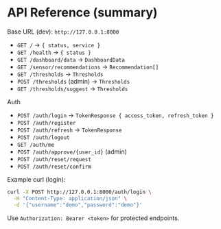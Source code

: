 # API Reference (summary)

Base URL (dev): `http://127.0.0.1:8000`

- `GET /` → `{ status, service }`
- `GET /health` → `{ status }`
- `GET /dashboard/data` → `DashboardData`
- `GET /sensor/recommendations` → `Recommendation[]`
- `GET /thresholds` → `Thresholds`
- `POST /thresholds` (admin) → `Thresholds`
- `GET /thresholds/suggest` → `Thresholds`

Auth
- `POST /auth/login` → `TokenResponse { access_token, refresh_token }`
- `POST /auth/register`
- `POST /auth/refresh` → `TokenResponse`
- `POST /auth/logout`
- `GET /auth/me`
- `POST /auth/approve/{user_id}` (admin)
- `POST /auth/reset/request`
- `POST /auth/reset/confirm`

Example curl (login):
```bash
curl -X POST http://127.0.0.1:8000/auth/login \
  -H "Content-Type: application/json" \
  -d '{"username":"demo","password":"demo"}'
```

Use `Authorization: Bearer <token>` for protected endpoints.
